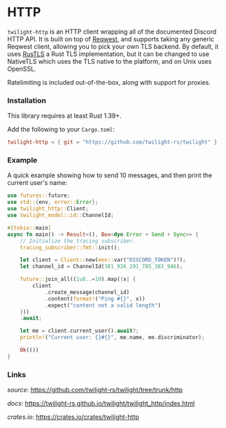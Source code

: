# HTTP

`twilight-http` is an HTTP client wrapping all of the documented Discord HTTP API.
It is built on top of [Reqwest], and supports taking any generic Reqwest client,
allowing you to pick your own TLS backend. By default, it uses [RusTLS] a Rust TLS implementation, 
but it can be changed to use NativeTLS which uses the TLS native to the platform, and on Unix uses OpenSSL.

Ratelimiting is included out-of-the-box, along with support for proxies.

### Installation

This library requires at least Rust 1.39+.

Add the following to your `Cargo.toml`:

```toml
twilight-http = { git = "https://github.com/twilight-rs/twilight" }
```

### Example

A quick example showing how to send 10 messages, and then print the current
user's name:

```rust
use futures::future;
use std::{env, error::Error};
use twilight_http::Client;
use twilight_model::id::ChannelId;

#[tokio::main]
async fn main() -> Result<(), Box<dyn Error + Send + Sync>> {
    // Initialize the tracing subscriber.
    tracing_subscriber::fmt::init();

    let client = Client::new(env::var("DISCORD_TOKEN")?);
    let channel_id = ChannelId(381_926_291_785_383_946);

    future::join_all((1u8..=10).map(|x| {
        client
            .create_message(channel_id)
            .content(format!("Ping #{}", x))
            .expect("content not a valid length")
    }))
    .await;

    let me = client.current_user().await?;
    println!("Current user: {}#{}", me.name, me.discriminator);

    Ok(())
}
```

### Links

*source*: <https://github.com/twilight-rs/twilight/tree/trunk/http>

*docs*: <https://twilight-rs.github.io/twilight/twilight_http/index.html>

*crates.io*: <https://crates.io/crates/twilight-http>


[Reqwest]: https://github.com/seanmonstar/reqwest
[RusTLS]: https://github.com/ctz/rustls
